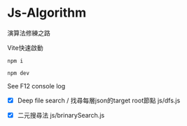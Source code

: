 # Js-Algorithm
演算法修練之路

Vite快速啟動

```
npm i

npm dev
```

See <kdb>F12</kdb> console log

- [x] Deep file search / 找尋每層json的target root節點
js/dfs.js

- [x] 二元搜尋法
js/brinarySearch.js
